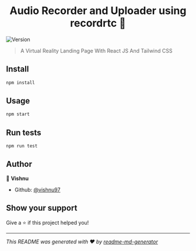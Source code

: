 <h1 align="center">Audio Recorder and Uploader using recordrtc   👋</h1>
<p>
  <img alt="Version" src="https://img.shields.io/badge/version-0.1.0-blue.svg?cacheSeconds=2592000" />
</p>

> A Virtual Reality Landing Page With React JS And Tailwind CSS

## Install

```sh
npm install
```

## Usage

```sh
npm start
```

## Run tests

```sh
npm run test
```

## Author

👤 **Vishnu**

- Github: [@vishnu97](https://github.com/vishnubishen)

## Show your support

Give a ⭐️ if this project helped you!

---

_This README was generated with ❤️ by [readme-md-generator](https://github.com/kefranabg/readme-md-generator)_

